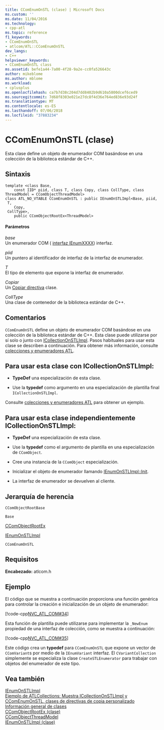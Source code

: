 ```yaml
---
title: CComEnumOnSTL (clase) | Microsoft Docs
ms.custom: ''
ms.date: 11/04/2016
ms.technology:
- cpp-atl
ms.topic: reference
f1_keywords:
- CComEnumOnSTL
- atlcom/ATL::CComEnumOnSTL
dev_langs:
- C++
helpviewer_keywords:
- CComEnumOnSTL class
ms.assetid: befe1a44-7a00-4f28-9a2e-cc0fa526643c
author: mikeblome
ms.author: mblome
ms.workload:
- cplusplus
ms.openlocfilehash: ca7b7d38c204d7dd8402b9d610a5800dcef6ced9
ms.sourcegitcommit: 7d68f8303e021e27dc8f4d36e764ed836e93d24f
ms.translationtype: MT
ms.contentlocale: es-ES
ms.lasthandoff: 07/06/2018
ms.locfileid: "37883234"
---
```

# <a name="ccomenumonstl-class"></a>CComEnumOnSTL (clase)
Esta clase define un objeto de enumerador COM basándose en una colección de la biblioteca estándar de C++.  
  
## <a name="syntax"></a>Sintaxis  
  
```
template <class Base,
    const IID* piid, class T, class Copy, class CollType, class ThreadModel = CComObjectThreadModel>  
class ATL_NO_VTABLE CComEnumOnSTL : public IEnumOnSTLImpl<Base, piid,
 T,
    Copy,
 CollType>,
    public CComObjectRootEx<ThreadModel>
```  
  
#### <a name="parameters"></a>Parámetros  
 *base*  
 Un enumerador COM ( [interfaz IEnumXXXX](https://msdn.microsoft.com/library/ms680089.aspx)) interfaz.  
  
 *piid*  
 Un puntero al identificador de interfaz de la interfaz de enumerador.  
  
 *T*  
 El tipo de elemento que expone la interfaz de enumerador.  
  
 *Copiar*  
 Un [Copiar directiva](../../atl/atl-copy-policy-classes.md) clase.  
  
 *CollType*  
 Una clase de contenedor de la biblioteca estándar de C++.  
  
## <a name="remarks"></a>Comentarios  
 `CComEnumOnSTL` define un objeto de enumerador COM basándose en una colección de la biblioteca estándar de C++. Esta clase puede utilizarse por sí solo o junto con [ICollectionOnSTLImpl](../../atl/reference/icollectiononstlimpl-class.md). Pasos habituales para usar esta clase se describen a continuación. Para obtener más información, consulte [colecciones y enumeradores ATL](../../atl/atl-collections-and-enumerators.md).  
  
## <a name="to-use-this-class-with-icollectiononstlimpl"></a>Para usar esta clase con ICollectionOnSTLImpl:  
  
- **TypeDef** una especialización de esta clase.  
  
-   Use la **typedef** como argumento en una especialización de plantilla final `ICollectionOnSTLImpl`.  
  
 Consulte [colecciones y enumeradores ATL](../../atl/atl-collections-and-enumerators.md) para obtener un ejemplo.  
  
## <a name="to-use-this-class-independently-of-icollectiononstlimpl"></a>Para usar esta clase independientemente ICollectionOnSTLImpl:  
  
- **TypeDef** una especialización de esta clase.  
  
-   Use la **typedef** como el argumento de plantilla en una especialización de `CComObject`.  
  
-   Cree una instancia de la `CComObject` especialización.  
  
-   Inicializar el objeto de enumerador llamando [IEnumOnSTLImpl::Init](../../atl/reference/ienumonstlimpl-class.md#init).  
  
-   La interfaz de enumerador se devuelven al cliente.  
  
## <a name="inheritance-hierarchy"></a>Jerarquía de herencia  
 `CComObjectRootBase`  
  
 `Base`  
  
 [CComObjectRootEx](../../atl/reference/ccomobjectrootex-class.md)  
  
 [IEnumOnSTLImpl](../../atl/reference/ienumonstlimpl-class.md)  
  
 `CComEnumOnSTL`  
  
## <a name="requirements"></a>Requisitos  
 **Encabezado:** atlcom.h  
  
## <a name="example"></a>Ejemplo  
 El código que se muestra a continuación proporciona una función genérica para controlar la creación e inicialización de un objeto de enumerador:  
  
 [!code-cpp[NVC_ATL_COM#34](../../atl/codesnippet/cpp/ccomenumonstl-class_1.h)]  
  
 Esta función de plantilla puede utilizarse para implementar la `_NewEnum` propiedad de una interfaz de colección, como se muestra a continuación:  
  
 [!code-cpp[NVC_ATL_COM#35](../../atl/codesnippet/cpp/ccomenumonstl-class_2.h)]  
  
 Este código crea un **typedef** para `CComEnumOnSTL` que expone un vector de `CComVariant`s por medio de la `IEnumVariant` interfaz. El `CVariantCollection` simplemente se especializa la clase `CreateSTLEnumerator` para trabajar con objetos del enumerador de este tipo.  
  
## <a name="see-also"></a>Vea también  
 [IEnumOnSTLImpl](../../atl/reference/ienumonstlimpl-class.md)   
 [Ejemplo de ATLCollections: Muestra ICollectionOnSTLImpl y CComEnumOnSTL, clases de directivas de copia personalizado](../../visual-cpp-samples.md)   
 [Información general de clases](../../atl/atl-class-overview.md)   
 [CComObjectRootEx (clase)](../../atl/reference/ccomobjectrootex-class.md)   
 [CComObjectThreadModel](atl-typedefs.md#ccomobjectthreadmodel)   
 [IEnumOnSTLImpl (clase)](../../atl/reference/ienumonstlimpl-class.md)
